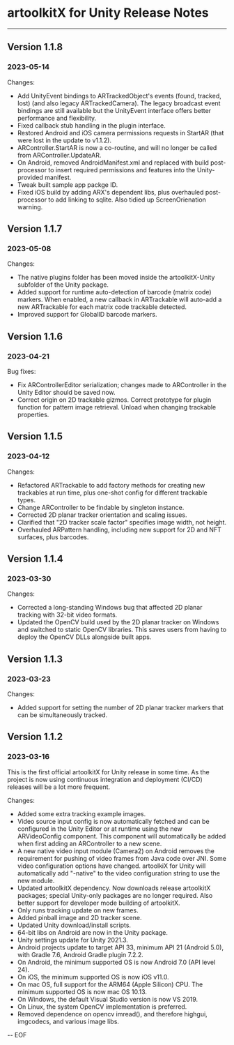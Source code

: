 # artoolkitX for Unity Release Notes
------------------------------------

## Version 1.1.8
### 2023-05-14

Changes:
 * Add UnityEvent bindings to ARTrackedObject's events (found, tracked, lost) (and also legacy ARTrackedCamera). The legacy broadcast event bindings are still available but the UnityEvent interface offers better performance and flexibility.
 * Fixed callback stub handling in the plugin interface.
 * Restored Android and iOS camera permissions requests in StartAR (that were lost in the update to v1.1.2).
 * ARController.StartAR is now a co-routine, and will no longer be called from ARController.UpdateAR.
 * On Android, removed AndroidManifest.xml and replaced with build post-processor to insert required permissions and features into the Unity-provided manifest.
 * Tweak built sample app packge ID.
 * Fixed iOS build by adding ARX's dependent libs, plus overhauled post-processor to add linking to sqlite.
Also tidied up ScreenOrienation warning.

## Version 1.1.7
### 2023-05-08

Changes:
 * The native plugins folder has been moved inside the artoolkitX-Unity subfolder of the Unity package.
 * Added support for runtime auto-detection of barcode (matrix code) markers. When enabled, a new
 callback in ARTrackable will auto-add a new ARTrackable for each matrix code trackable detected.
 * Improved support for GlobalID barcode markers.

## Version 1.1.6
### 2023-04-21
 
Bug fixes:
 * Fix ARControllerEditor serialization; changes made to ARController in the Unity Editor should be saved now.
 * Correct origin on 2D trackable gizmos. Correct prototype for plugin function for pattern image retrieval. Unload when changing trackable properties.

## Version 1.1.5
### 2023-04-12

Changes:
 * Refactored ARTrackable to add factory methods for creating new trackables at run time, plus one-shot config for different trackable types.
 * Change ARController to be findable by singleton instance.
 * Corrected 2D planar tracker orientation and scaling issues.
 * Clarified that "2D tracker scale factor" specifies image width, not height. 
 * Overhauled ARPattern handling, including new support for 2D and NFT surfaces, plus barcodes. 

## Version 1.1.4
### 2023-03-30

Changes:
 * Corrected a long-standing Windows bug that affected 2D planar tracking with 32-bit video formats.
 * Updated the OpenCV build used by the 2D planar tracker on Windows and switched to static OpenCV libraries. This saves users from having to deploy the OpenCV DLLs alongside built apps.

## Version 1.1.3
### 2023-03-23

Changes:
 * Added support for setting the number of 2D planar tracker markers that can be simultaneously tracked.

## Version 1.1.2
### 2023-03-16

This is the first official artoolkitX for Unity release in some time. As the project is now using continuous integration and deployment (CI/CD) releases will be a lot more frequent.

Changes:
 * Added some extra tracking example images.
 * Video source input config is now automatically fetched and can be configured in the Unity Editor or at runtime using the new ARVideoConfig component. This component will automatically be added when first adding an ARController to a new scene.
 * A new native video input module (Camera2) on Android removes the requirement for pushing of video frames from Java code over JNI. Some video configuration options have changed. artoolkiX for Unity will automatically add "-native" to the video configuration string to use the new module.
 * Updated artoolkitX dependency. Now downloads release artoolkitX packages; special Unity-only packages  are no longer required. Also better support for developer mode building of artoolkitX.
 * Only runs tracking update on new frames.
 * Added pinball image and 2D tracker scene.
 * Updated Unity download/install scripts.
 * 64-bit libs on Android are now in the Unity package.
 * Unity settings update for Unity 2021.3.
 * Android projects update to target API 33, minimum API 21 (Android 5.0), with Gradle 7.6, Android Gradle plugin 7.2.2.
 * On Android, the minimum supported OS is now Android 7.0 (API level 24).
 * On iOS, the minimum supported OS is now iOS v11.0.
 * On mac OS, full support for the ARM64 (Apple Silicon) CPU. The minimum supported OS is now mac OS 10.13.
 * On Windows, the default Visual Studio version is now VS 2019.
 * On Linux, the system OpenCV implementation is preferred.
 * Removed dependence on opencv imread(), and therefore highgui, imgcodecs, and various image libs.

--
EOF
